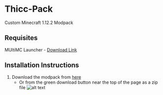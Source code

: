# Thicc-Pack
Custom Minecraft 1.12.2 Modpack
## Requisites
MUltiMC Launcher - [Download Link](https://multimc.org/#Download)

## Installation Instructions
1. Download the modpack from [here](https://github.com/PsychoEliteNZ/Thicc-Pack/archive/master.zip)
    * Or from the green download button near the top of the page as a zip file ![alt text][logo]

[logo]: https://i.imgur.com/OWChfrV.png "Logo Title Text 2"
